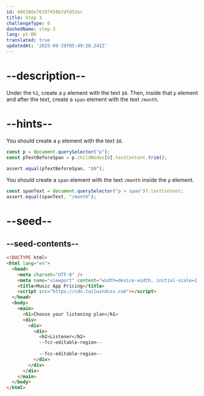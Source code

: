 ```yaml
---
id: 686386e76197458b7dfd52ec
title: Step 3
challengeType: 0
dashedName: step-3
lang: pt-BR
translated: true
updatedAt: '2025-09-29T05:49:28.241Z'
---
```


# --description--

Under the `h2`, create a `p` element with the text `$0`. Then, inside that `p` element and after the text, create a `span` element with the text `/month`.

# --hints--

You should create a `p` element with the text `$0`.

```js
const p = document.querySelector("p");
const pTextBeforeSpan = p.childNodes[0].textContent.trim();

assert.equal(pTextBeforeSpan, "$0");
```

You should create a `span` element with the text `/month` inside the `p` element.

```js
const spanText = document.querySelector("p > span")?.textContent;
assert.equal(spanText, "/month");
```

# --seed--

## --seed-contents--

```html
<!DOCTYPE html>
<html lang="en">
  <head>
    <meta charset="UTF-8" />
    <meta name="viewport" content="width=device-width, initial-scale=1.0" />
    <title>Music App Pricing</title>
    <script src="https://cdn.tailwindcss.com"></script>
  </head>
  <body>
    <main>
      <h1>Choose your listening plan</h1>
      <div>
        <div>
          <div>
            <h2>Listener</h2>
            --fcc-editable-region--
            
            --fcc-editable-region--
          </div>
        </div>
      </div>
    </main>
  </body>
</html>
```
